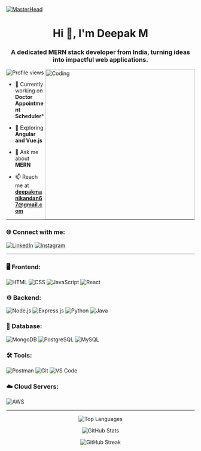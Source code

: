[![MasterHead](<NEW_GIF_URL_HERE>)](https://rishavchanda.io)

<h1 align="center">Hi 👋, I'm Deepak M</h1>
<h3 align="center">A dedicated MERN stack developer from India, turning ideas into impactful web applications.</h3>

<img align="right" alt="Coding" width="400" src="https://user-images.githubusercontent.com/74038190/229223263-cf2e4b07-2615-4f87-9c38-e37600f8381a.gif">

<p align="left">
  <img src="https://komarev.com/ghpvc/?username=deepak&label=Profile%20views&color=0e75b6&style=flat" alt="Profile views" />
</p>

- 🔭 Currently working on **Doctor Appointment Scheduler***

- 🌱 Exploring **Angular and Vue.js**

- 💬 Ask me about **MERN**

- 📫 Reach me at **deepakmanikandan67@gmail.com**

---

### 🌐 Connect with me:
[![LinkedIn](https://img.shields.io/badge/LinkedIn-%230077B5.svg?style=for-the-badge&logo=linkedin&logoColor=white)](https://linkedin.com/in/deepak)
[![Instagram](https://img.shields.io/badge/Instagram-%23E4405F.svg?style=for-the-badge&logo=instagram&logoColor=white)](https://instagram.com/m.r_.perfect)

---

### 🖥️ Frontend:
![HTML](https://img.shields.io/badge/HTML5-%23E34F26.svg?style=for-the-badge&logo=html5&logoColor=white)
![CSS](https://img.shields.io/badge/CSS3-%231572B6.svg?style=for-the-badge&logo=css3&logoColor=white)
![JavaScript](https://img.shields.io/badge/JavaScript-%23F7DF1E.svg?style=for-the-badge&logo=javascript&logoColor=black)
![React](https://img.shields.io/badge/React-%2361DAFB.svg?style=for-the-badge&logo=react&logoColor=black)

### ⚙️ Backend:
![Node.js](https://img.shields.io/badge/Node.js-%2343853D.svg?style=for-the-badge&logo=node.js&logoColor=white)
![Express.js](https://img.shields.io/badge/Express.js-%23000000.svg?style=for-the-badge&logo=express&logoColor=white)
![Python](https://img.shields.io/badge/Python-%233776AB.svg?style=for-the-badge&logo=python&logoColor=white)
![Java](https://img.shields.io/badge/Java-%23007396.svg?style=for-the-badge&logo=java&logoColor=white)

### 💾 Database:
![MongoDB](https://img.shields.io/badge/MongoDB-%2347A248.svg?style=for-the-badge&logo=mongodb&logoColor=white)
![PostgreSQL](https://img.shields.io/badge/PostgreSQL-%23336791.svg?style=for-the-badge&logo=postgresql&logoColor=white)
![MySQL](https://img.shields.io/badge/MySQL-%2300f.svg?style=for-the-badge&logo=mysql&logoColor=white)

### 🛠️ Tools:
![Postman](https://img.shields.io/badge/Postman-%23FF6C37.svg?style=for-the-badge&logo=postman&logoColor=white)
![Git](https://img.shields.io/badge/Git-%23F05032.svg?style=for-the-badge&logo=git&logoColor=white)
![VS Code](https://img.shields.io/badge/VS%20Code-%23007ACC.svg?style=for-the-badge&logo=visual-studio-code&logoColor=white)

### ☁️ Cloud Servers:
![AWS](https://img.shields.io/badge/AWS-%23FF9900.svg?style=for-the-badge&logo=amazon-aws&logoColor=white)

---

<p align="center">
  <img src="https://github-readme-stats.vercel.app/api/top-langs?username=deepak&show_icons=true&locale=en&layout=compact" alt="Top Languages" />
</p>

<p align="center">
  <img src="https://github-readme-stats.vercel.app/api?username=deepak&show_icons=true&locale=en" alt="GitHub Stats" />
</p>

<p align="center">
  <img src="https://github-readme-streak-stats.herokuapp.com/?user=deepak&" alt="GitHub Streak" />
</p>
